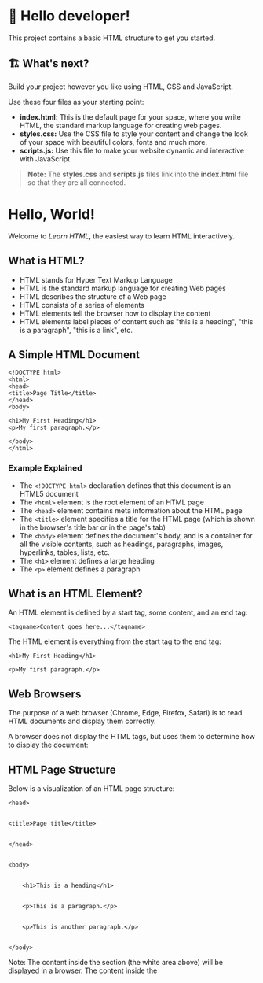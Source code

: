 # 👋 Hello developer!

This project contains a basic HTML structure to get you started. 


## 🏗 What's next?

Build your project however you like using HTML, CSS and JavaScript. 

Use these four files as your starting point:


- **index.html:** This is the default page for your space, where you write HTML, the standard markup language for creating web pages.
- **styles.css:** Use the CSS file to style your content and change the look of your space with beautiful colors, fonts and much more. 
- **scripts.js:** Use this file to make your website dynamic and interactive with JavaScript. 

> **Note:** The **styles.css** and **scripts.js** files link into the **index.html** file so that they are all connected.


<h1>Hello, World!</h1>


Welcome to _Learn HTML_, the easiest way to learn HTML interactively.

<h2>What is HTML?</h2>




* HTML stands for Hyper Text Markup Language
* HTML is the standard markup language for creating Web pages
* HTML describes the structure of a Web page
* HTML consists of a series of elements
* HTML elements tell the browser how to display the content
* HTML elements label pieces of content such as "this is a heading", "this is a paragraph", "this is a link", etc.

<h2>A Simple HTML Document</h2>



```
<!DOCTYPE html>
<html>
<head>
<title>Page Title</title>
</head>
<body>

<h1>My First Heading</h1>
<p>My first paragraph.</p>

</body>
</html>
```


<h3>Example Explained</h3>




* The `<!DOCTYPE html>` declaration defines that this document is an HTML5 document
* The `<html>` element is the root element of an HTML page
* The `<head>` element contains meta information about the HTML page
* The `<title>` element specifies a title for the HTML page (which is shown in the browser's title bar or in the page's tab)
* The `<body>` element defines the document's body, and is a container for all the visible contents, such as headings, paragraphs, images, hyperlinks, tables, lists, etc.
* The `<h1>` element defines a large heading
* The `<p>` element defines a paragraph

<h2>What is an HTML Element?</h2>


An HTML element is defined by a start tag, some content, and an end tag:

`<tagname>Content goes here...</tagname>`

The HTML element is everything from the start tag to the end tag:

`<h1>My First Heading</h1>`

`<p>My first paragraph.</p>`

<h2>Web Browsers</h2>


The purpose of a web browser (Chrome, Edge, Firefox, Safari) is to read HTML documents and display them correctly.

A browser does not display the HTML tags, but uses them to determine how to display the document:

<h2>HTML Page Structure</h2>


Below is a visualization of an HTML page structure:

<html>


    <head>


    <title>Page title</title>


    </head>


    <body>


        <h1>This is a heading</h1>


        <p>This is a paragraph.</p>


        <p>This is another paragraph.</p>


    </body>

</html>

Note: The content inside the <body> section (the white area above) will be displayed in a browser. The content inside the <title> element will be shown in the browser's title bar or in the page's tab.

<h2>Let’s Start</h2>


<h2>Step 1: Open Visual Studio Code(PC)</h2>


<h2>Step 2: Write Some HTML</h2>


Write or copy the following HTML code into


```
<!DOCTYPE html>
<html>
<body>

<h1>My First Heading</h1>

<p>My first paragraph.</p>

</body>
</html>
```


<h2>Step 3: Save the HTML Page</h2>


Tip: You can use either .htm or .html as file extension. There is no difference, it is up to you.

<h2>Step 4: View the HTML Page in Your Browser</h2>


Open the saved HTML file in your favorite browser (double click on the file, or right-click - and choose "Open with").

<h2>HTML Documents</h2>


All HTML documents must start with a document type declaration: `<!DOCTYPE html>`.

The HTML document itself begins with `<html>` and ends with `</html>`.

The visible part of the HTML document is between `<body>` and `</body>`.

<h2>The <!DOCTYPE> Declaration</h2>


The `<!DOCTYPE>` declaration represents the document type, and helps browsers to display web pages correctly.

It must only appear once, at the top of the page (before any HTML tags).

The `<!DOCTYPE>` declaration is not case sensitive.

<h2>HTML Headings</h2>


HTML headings are defined with the `<h1>` to `<h6>` tags.

`<h1>` defines the most important heading. `<h6>` defines the least important heading

<h2>HTML Paragraphs</h2>


HTML paragraphs are defined with the `<p>` tag

<h2>HTML Links</h2>


HTML links are defined with the `<a>` tag:


```
<a href="https://www.w3schools.com">This is a link</a>
```


The link's destination is specified in the `href` attribute. 

Attributes are used to provide additional information about HTML elements.

<h2>HTML Images</h2>


HTML images are defined with the `<img>` tag.

The source file (`src`), alternative text (`alt`), `width`, and `height` are provided as attributes:

<h2>How to View HTML Source?</h2>


Have you ever seen a Web page and wondered "Hey! How did they do that?"

<h3>View HTML Source Code:</h3>


Right-click in an HTML page and select "View Page Source" (in Chrome) or "View Source" (in Edge), or similar in other browsers. This will open a window containing the HTML source code of the page.

<h3>Inspect an HTML Element:</h3>


Right-click on an element (or a blank area), and choose "Inspect" or "Inspect Element" to see what elements are made up of (you will see both the HTML and the CSS). You can also edit the HTML or CSS on-the-fly in the Elements or Styles panel that opens.

<h2>HTML Elements</h2>


The HTML element is everything from the start tag to the end tag:

<tagname>Content goes here...</tagname>

Note: Some HTML elements have no content (like the <br> element). These elements are called empty elements. Empty elements do not have an end tag!

<h2>Nested HTML Elements</h2>


HTML elements can be nested (this means that elements can contain other elements).

All HTML documents consist of nested HTML elements.

The following example contains four HTML elements (`<html>`, `<body>`, `<h1>` and `<p>`)

<h2>HTML is Not Case Sensitive</h2>


HTML tags are not case sensitive: `<P>` means the same as `<p>`.

The HTML standard does not require lowercase tags

<h1>HTML Attributes</h1>




* All HTML elements can have attributes
* Attributes provide additional information about elements
* Attributes are always specified in the start tag
* Attributes usually come in name/value pairs like: name="value"
* The `href` attribute of `<a>` specifies the URL of the page the link goes to
* The `src` attribute of `<img>` specifies the path to the image to be displayed
* The `width` and `height` attributes of `<img>` provide size information for images
* The `alt` attribute of `<img>` provides an alternate text for an image
* The `style` attribute is used to add styles to an element, such as color, font, size, and more
* The `lang` attribute of the `<html>` tag declares the language of the Web page
* The `title` attribute defines some extra information about an element

<h2>Exercise</h2>




1. Add an HTML `<title>` tag with the text "Hello, World!"
2. Add a paragraph (`<p>` tag) to the body with the text "Hello, World!"
3. Add an HTML `<h1>` tag with the text "I'm the most important!"
4. Add an HTML `<h2>` tag with the text "I'm less important!"
5. Add an HTML `<h6>` tag with the text "I'm the least important!"
<h1>
    Links</h1>



---


A link ("anchor") is a small span of text that will direct you to a different section in the page, or to a different page. To create a link, you will need to specify where you would like the user to be directed to when the link is clicked by specifying the `href` attribute.

For example:


```
    <a href="https://www.google.com">A link to Google</a>
```


To create a link to a different section in the same page, you will need to use a hash sign along with the element ID to where you would like the browser to jump to. For example:


```
    <a href="#faq">Click here to read the Frequently Asked Questions</a>
```


The element ID is denoted using the `id` attribute:


```
    <h3 id="faq">Frequently asked questions</h3>
    <p>The first rule about fight club is that you do not talk about fight club.</p>
```


Let's try it out:


```
    <!DOCTYPE html>
    <html>
        <head>
        </head>
        <body>
            <h1>My First Page</h1>
            <p>This is my first page.</p>
            <a href="#faq">Click here to read the Frequently Asked Questions</a>
            <hr/>
            <h3 id="faq">Frequently asked questions</h3>
            <p>The first rule about fight club is that you do not talk about fight club.</p>
            <p>However, if you do have questions, please e-mail me at foo@bar.com</p>

        </body>
    </html>
```


<h2>
    Exercise</h2>




1. Mark the word `Go to google.` to a `link` to `https://www.google.com` .
2. Mark the word `Go to blue!` to an `anchor` and link it to element `<div id="blue">` , and so does `Back to green!` .
<h1>
    Lists</h1>



---


HTML provides a way to create both an ordered list (with elements counting up, 1, 2, 3...) and an unordered list with bullets instead of numbers. Lists are a good way to formalize a list of items and let the HTML styling do the work for you.

<h3>
    Ordered lists</h3>


Here is an example of how to create an ordered list:


```
    <p>Here is a list of ordered items:</p>
    <ol>
        <li>First item</li>
        <li>Second item</li>
        <li>Third item</li>
    </ol>
```


Ordered lists have a "type" attribute which defines the numbering convention to use.

To count using numbers, use type="1":


```
    <p>Here is a list of ordered items:</p>
    <ol type="1">
        <li>First item</li>
        <li>Second item</li>
        <li>Third item</li>
    </ol>
```


To count using uppercase letters, use type="A":


```
    <p>Here is a list of ordered items:</p>
    <ol type="A">
        <li>First item</li>
        <li>Second item</li>
        <li>Third item</li>
    </ol>
```


To count using lowercase letters, use type="a":


```
    <p>Here is a list of ordered items:</p>
    <ol type="a">
        <li>First item</li>
        <li>Second item</li>
        <li>Third item</li>
    </ol>
```


To count using uppercase roman numerals, use type="I":


```
    <p>Here is a list of ordered items:</p>
    <ol type="I">
        <li>First item</li>
        <li>Second item</li>
        <li>Third item</li>
    </ol>
```


To count using lowercase roman numerals, use type="i":


```
    <p>Here is a list of ordered items:</p>
    <ol type="i">
        <li>First item</li>
        <li>Second item</li>
        <li>Third item</li>
    </ol>
```


<h3>
    Unordered lists</h3>


Here is an example of how to create an unordered list:

Here is a list of unordered items:



* First item
* Second item
* Third item

To change the list style attributes, we can use the CSS attribute called `list-style-type`. The available types are:



* disc
* circle
* square
* none

Here is an example of the disc list style type:


```
    <p>Here is a list of unordered items:</p>    
    <ul style="list-style-type: disc">
        <li>First item</li>
        <li>Second item</li>
        <li>Third item</li>
    </ul>
```


Here is an example of the circle list style type:


```
    <p>Here is a list of unordered items:</p>    
    <ul style="list-style-type: circle">
        <li>First item</li>
        <li>Second item</li>
        <li>Third item</li>
    </ul>
```


Here is an example of the square list style type:


```
    <p>Here is a list of unordered items:</p>    
    <ul style="list-style-type: square">
        <li>First item</li>
        <li>Second item</li>
        <li>Third item</li>
    </ul>
```


Here is an example of the none list style type:


```
    <p>Here is a list of unordered items:</p>    
    <ul style="list-style-type: none">
        <li>First item</li>
        <li>Second item</li>
        <li>Third item</li>
    </ul>
```


<h2>
    Exercise</h2>


Use `<ul>` and `<ol>` listing the list(bottom) below the text `My favorite foods/drinks list`.

(Hint: You can insert a list to a list like `<ol>` into `<li>`)


```
    • Foods
        1. Egg
        2. Sushi
    • Drinks
        1. Apple juice
        2. Coffee
```


<h1>
    Images</h1>



---

Images in HTML are inline elements that can be placed within a paragraph. To add an image, use the `<img>` tag along with the `src` attribute to specify the location of the image.


```
    <img src="/static/img/code.jpg">
```


You may use JavaScript to trigger an event when an image finished loading.


```
    <img src="/static/img/code.jpg" onload="alert('image loaded')">
```


Resizing the image can be done using the width and height attributes of an image, or alternatively by using CSS:


```
    <img src="/static/img/code.jpg" width="100">

    <img src="/static/img/code.jpg" style="width: 100px">
```


Having an "alt" attribute set for the image is useful for when an image could not load or when you want to add a tooltip description that will be displayed when hovering on top of an image.


```
    <img src="/static/img/code.jpg" style="width: 100px" alt="A picture of some code">
```


<h3>
    Image Types</h3>


There are three main types of image formats which you should be using.



* Lossless formats - useful for when you need pixel-perfect graphics, for example for logos. The most common format is PNG. PNG also supports alpha transparency, meaning that you can use any background you want and overlay the image on top of that background.
* Lossy formats - useful for displaying rich images. Using a lossless format such as PNG would be an order of magnitude larger if used in such images. The most common format used in this category is JPG.
* Animated formats - useful for showing short animated images. The most common format is GIF, although it is a very old yet widely supported format, with many inherent drawbacks, such as a 256 color limit on each frame, and bad compression.
<h3>
    Using the CSS float attribute with images</h3>



Images can be set to float nearby text so they would blend with the text better. Notice the use of the `clear` CSS attribute - which directs the browser to break the floating effect after the first paragraph.


```
    <img src="/static/img/lab.png" style="float: left;">

    <p>Lorem ipsum dolor sit amet, consectetur adipiscing elit, sed do eiusmod tempor incididunt ut labore et dolore 
    magna aliqua. Ut enim ad minim veniam, quis nostrud exercitation ullamco laboris nisi ut aliquip ex ea commodo 
    consequat. Duis aute irure dolor in reprehenderit in voluptate velit esse cillum dolore eu fugiat nulla pariatur. 
    Excepteur sint occaecat cupidatat non proident, sunt in culpa qui officia deserunt mollit anim id est laborum.</p>

    <p style="clear: both">Second paragraph</p>
```


<h2>
    Exercise</h2>




1. Add an image within the body, tag with the image "photo.jpg".
2. Adjust size of img to 100px by 100px
3. Add onload command, onload="alert('')" with the text "task complete"

<h1>HTML Styles</h1>


The HTML `style` attribute is used to add styles to an element, such as color, font, size, and more.

Setting the style of an HTML element, can be done with the `style` attribute.

The HTML `style` attribute has the following syntax:


```
<tagname style="property:value;">
```


The _property_ is a CSS property. The _value_ is a CSS value.

<h2>Background Color</h2>


The CSS `background-color` property defines the background color for an HTML element.


```
<body style="background-color:powderblue;">

<h1>This is a heading</h1>
<p>This is a paragraph.</p>

</body>
```


<h2>Text Color</h2>


The CSS `color` property defines the text color for an HTML element:


```
<h1 style="color:blue;">This is a heading</h1>
<p style="color:red;">This is a paragraph.</p>
```


<h2>Fonts</h2>


The CSS `font-family` property defines the font to be used for an HTML element:


```
<h1 style="font-family:verdana;">This is a heading</h1>
<p style="font-family:courier;">This is a paragraph.</p>
```


<h2>Text Size</h2>


The CSS `font-size` property defines the text size for an HTML element:


```
<h1 style="font-size:300%;">This is a heading</h1>
<p style="font-size:160%;">This is a paragraph.</p>
```


<h2>Text Alignment</h2>


The CSS `text-align` property defines the horizontal text alignment for an HTML element:


```
<h1 style="text-align:center;">Centered Heading</h1>
<p style="text-align:center;">Centered paragraph.</p>
```


<h1>Classes</h1>



---

CSS classes are commonly used to define a set of CSS styles and then apply them on an HTML element using selectors. To define a class within a CSS stylesheet, use the dot selector, as follows:


```
<style>
.nice {
    font-family: sans-serif;
}
</style>
```


Each HTML element can have a set of classes, ordered in a specific order. Each class will potentially add a set of CSS definitions according to the styles that were defined in the page. In this piece of code we have defined a CSS rule that will be applied to every element that contains the "nice" class. This means that once this piece of code has been defined inside the HTML page, the following HTML paragraph will have the style applied to it:


```
<style>
.nice {
    font-family: sans-serif;
}
</style>
<p class="nice">This is a short sentence.</p>

	

## 🎨 Where to find everything

- **HTML:** Learn HTML .  
	[Go to tutorial about HTML](https://www.w3schools.com/html/default.asp)

- **Front-end Development:** Learn Front-end Development .  
	[Go to tutorial about Front-end Development](https://www.w3schools.com/where_to_start.asp)


- **Fonts:** Add your favorite from **Google fonts**.  
	[Go to tutorial about fonts](https://www.w3schools.com/w3css/w3css_fonts_google.asp)

- **Icons:** Add icons with **Fontawesome** and their free library.  
	[Go to tutorial about Fontawesome](https://www.w3schools.com/icons/fontawesome5_intro.asp)










Happy learning!

